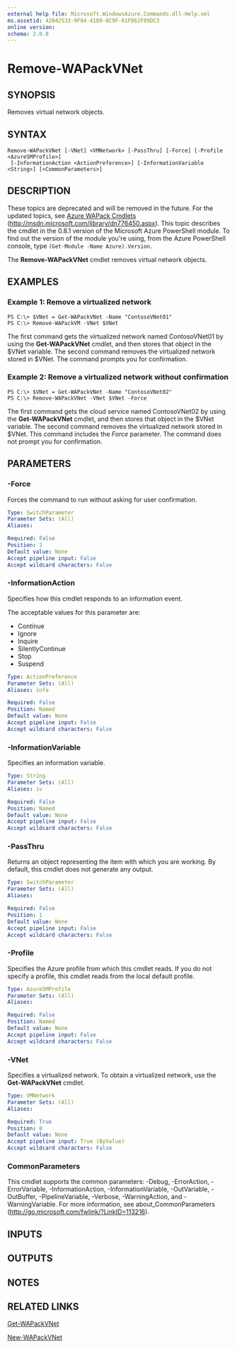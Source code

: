 ```yaml
---
external help file: Microsoft.WindowsAzure.Commands.dll-Help.xml
ms.assetid: 42042533-9F84-4189-8C9F-01FD62F89DC3
online version: 
schema: 2.0.0
---
```


# Remove-WAPackVNet

## SYNOPSIS
Removes virtual network objects.

## SYNTAX

```
Remove-WAPackVNet [-VNet] <VMNetwork> [-PassThru] [-Force] [-Profile <AzureSMProfile>]
 [-InformationAction <ActionPreference>] [-InformationVariable <String>] [<CommonParameters>]
```

## DESCRIPTION
These topics are deprecated and will be removed in the future.
For the updated topics, see [Azure WAPack Cmdlets](http://msdn.microsoft.com/library/dn776450.aspx) (http://msdn.microsoft.com/library/dn776450.aspx).
This topic describes the cmdlet in the 0.8.1 version of the Microsoft Azure PowerShell module.
To find out the version of the module you're using, from the Azure PowerShell console, type `(Get-Module -Name Azure).Version`.

The **Remove-WAPackVNet** cmdlet removes virtual network objects.

## EXAMPLES

### Example 1: Remove a virtualized network
```
PS C:\> $VNet = Get-WAPackVNet -Name "ContosoVNet01"
PS C:\> Remove-WAPackVM -VNet $VNet
```

The first command gets the virtualized network named ContosoVNet01 by using the **Get-WAPackVNet** cmdlet, and then stores that object in the $VNet variable.
The second command removes the virtualized network stored in $VNet.
The command prompts you for confirmation.

### Example 2: Remove a virtualized network without confirmation
```
PS C:\> $VNet = Get-WAPackVNet -Name "ContosoVNet02"
PS C:\> Remove-WAPackVNet -VNet $VNet -Force
```

The first command gets the cloud service named ContosoVNet02 by using the **Get-WAPackVNet** cmdlet, and then stores that object in the $VNet variable.
The second command removes the virtualized network stored in $VNet.
This command includes the *Force* parameter.
The command does not prompt you for confirmation.

## PARAMETERS

### -Force
Forces the command to run without asking for user confirmation.

```yaml
Type: SwitchParameter
Parameter Sets: (All)
Aliases: 

Required: False
Position: 2
Default value: None
Accept pipeline input: False
Accept wildcard characters: False
```

### -InformationAction
Specifies how this cmdlet responds to an information event.

The acceptable values for this parameter are:

- Continue
- Ignore
- Inquire
- SilentlyContinue
- Stop
- Suspend

```yaml
Type: ActionPreference
Parameter Sets: (All)
Aliases: infa

Required: False
Position: Named
Default value: None
Accept pipeline input: False
Accept wildcard characters: False
```

### -InformationVariable
Specifies an information variable.

```yaml
Type: String
Parameter Sets: (All)
Aliases: iv

Required: False
Position: Named
Default value: None
Accept pipeline input: False
Accept wildcard characters: False
```

### -PassThru
Returns an object representing the item with which you are working.
By default, this cmdlet does not generate any output.

```yaml
Type: SwitchParameter
Parameter Sets: (All)
Aliases: 

Required: False
Position: 1
Default value: None
Accept pipeline input: False
Accept wildcard characters: False
```

### -Profile
Specifies the Azure profile from which this cmdlet reads.
If you do not specify a profile, this cmdlet reads from the local default profile.

```yaml
Type: AzureSMProfile
Parameter Sets: (All)
Aliases: 

Required: False
Position: Named
Default value: None
Accept pipeline input: False
Accept wildcard characters: False
```

### -VNet
Specifies a virtualized network.
To obtain a virtualized network, use the **Get-WAPackVNet** cmdlet.

```yaml
Type: VMNetwork
Parameter Sets: (All)
Aliases: 

Required: True
Position: 0
Default value: None
Accept pipeline input: True (ByValue)
Accept wildcard characters: False
```

### CommonParameters
This cmdlet supports the common parameters: -Debug, -ErrorAction, -ErrorVariable, -InformationAction, -InformationVariable, -OutVariable, -OutBuffer, -PipelineVariable, -Verbose, -WarningAction, and -WarningVariable. For more information, see about_CommonParameters (http://go.microsoft.com/fwlink/?LinkID=113216).

## INPUTS

## OUTPUTS

## NOTES

## RELATED LINKS

[Get-WAPackVNet](./Get-WAPackVNet.md)

[New-WAPackVNet](./New-WAPackVNet.md)


